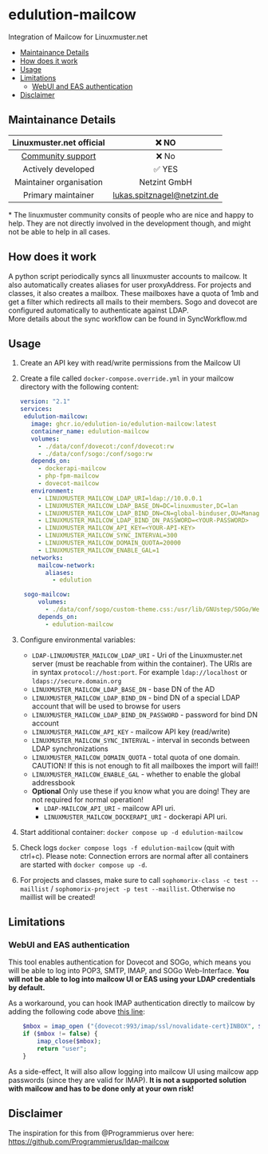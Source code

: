# edulution-mailcow

Integration of Mailcow for Linuxmuster.net

- [Maintainance Details](#maintainance-details)
- [How does it work](#how-does-it-work)
- [Usage](#usage)
- [Limitations](#limitations)
  - [WebUI and EAS authentication](#webui-and-eas-authentication)
- [Disclaimer](#disclaimer)

## Maintainance Details

|             Linuxmuster.net official             |         ❌ NO         |
| :----------------------------------------------: | :---------------------: |
| [Community support](https://ask.linuxmuster.net) |        ❌ No        |
|                Actively developed                |         ✅ YES          |
|             Maintainer organisation              |      Netzint GmbH       |
|                Primary maintainer                | lukas.spitznagel@netzint.de |

\* The linuxmuster community consits of people who are nice and happy to help. They are not directly involved in the development though, and might not be able to help in all cases.

## How does it work

A python script periodically syncs all linuxmuster accounts to mailcow. It also automatically creates aliases for user proxyAddress.
For projects and classes, it also creates a mailbox. These mailboxes have a quota of 1mb and get a filter which redirects all mails to their members.
Sogo and dovecot are configured automatically to authenticate against LDAP.  
More details about the sync workflow can be found in SyncWorkflow.md

## Usage

1. Create an API key with read/write permissions from the Mailcow UI
2. Create a file called `docker-compose.override.yml` in your mailcow directory with the following content:

   ```yaml
   version: "2.1"
   services:
    edulution-mailcow:
      image: ghcr.io/edulution-io/edulution-mailcow:latest
      container_name: edulution-mailcow
      volumes:
        - ./data/conf/dovecot:/conf/dovecot:rw
        - ./data/conf/sogo:/conf/sogo:rw
      depends_on:
        - dockerapi-mailcow
        - php-fpm-mailcow
        - dovecot-mailcow
      environment:
        - LINUXMUSTER_MAILCOW_LDAP_URI=ldap://10.0.0.1
        - LINUXMUSTER_MAILCOW_LDAP_BASE_DN=DC=linuxmuster,DC=lan
        - LINUXMUSTER_MAILCOW_LDAP_BIND_DN=CN=global-binduser,OU=Management,OU=GLOBAL,DC=linuxmuster,DC=lan
        - LINUXMUSTER_MAILCOW_LDAP_BIND_DN_PASSWORD=<YOUR-PASSWORD>
        - LINUXMUSTER_MAILCOW_API_KEY=<YOUR-API-KEY>
        - LINUXMUSTER_MAILCOW_SYNC_INTERVAL=300
        - LINUXMUSTER_MAILCOW_DOMAIN_QUOTA=20000
        - LINUXMUSTER_MAILCOW_ENABLE_GAL=1
      networks:
        mailcow-network:
          aliases:
            - edulution

    sogo-mailcow:
        volumes:
          - ./data/conf/sogo/custom-theme.css:/usr/lib/GNUstep/SOGo/WebServerResources/css/theme-default.css:z
        depends_on:
          - edulution-mailcow

   ```

3. Configure environmental variables:

   - `LDAP-LINUXMUSTER_MAILCOW_LDAP_URI` - Uri of the Linuxmuster.net server (must be reachable from within the container). The URIs are in syntax `protocol://host:port`. For example `ldap://localhost` or `ldaps://secure.domain.org`
   - `LINUXMUSTER_MAILCOW_LDAP_BASE_DN` - base DN of the AD
   - `LINUXMUSTER_MAILCOW_LDAP_BIND_DN` - bind DN of a special LDAP account that will be used to browse for users
   - `LINUXMUSTER_MAILCOW_LDAP_BIND_DN_PASSWORD` - password for bind DN account
   - `LINUXMUSTER_MAILCOW_API_KEY` - mailcow API key (read/write)
   - `LINUXMUSTER_MAILCOW_SYNC_INTERVAL` - interval in seconds between LDAP synchronizations
   - `LINUXMUSTER_MAILCOW_DOMAIN_QUOTA` - total quota of one domain. CAUTION! If this is not enough to fit all mailboxes the import will fail!!
   - `LINUXMUSTER_MAILCOW_ENABLE_GAL` - whether to enable the global addressbook
   - **Optional** Only use these if you know what you are doing! They are not required for normal operation!
     - `LDAP-MAILCOW_API_URI` - mailcow API uri.
     - `LINUXMUSTER_MAILCOW_DOCKERAPI_URI` - dockerapi API uri.

4. Start additional container: `docker compose up -d edulution-mailcow`
5. Check logs `docker compose logs -f edulution-mailcow` (quit with ctrl+c). Please note: Connection errors are normal after all containers are started with `docker compose up -d`.
6. For projects and classes, make sure to call `sophomorix-class -c test --maillist` / `sophomorix-project -p test --maillist`. Otherwise no maillist will be created!

## Limitations

### WebUI and EAS authentication

This tool enables authentication for Dovecot and SOGo, which means you will be able to log into POP3, SMTP, IMAP, and SOGo Web-Interface. **You will not be able to log into mailcow UI or EAS using your LDAP credentials by default.**

As a workaround, you can hook IMAP authentication directly to mailcow by adding the following code above [this line](https://github.com/mailcow/mailcow-dockerized/blob/48b74d77a0c39bcb3399ce6603e1ad424f01fc3e/data/web/inc/functions.inc.php#L608):

```php
    $mbox = imap_open ("{dovecot:993/imap/ssl/novalidate-cert}INBOX", $user, $pass);
    if ($mbox != false) {
        imap_close($mbox);
        return "user";
    }
```

As a side-effect, It will also allow logging into mailcow UI using mailcow app passwords (since they are valid for IMAP). **It is not a supported solution with mailcow and has to be done only at your own risk!**

## Disclaimer

The inspiration for this from @Programmierus over here: https://github.com/Programmierus/ldap-mailcow
